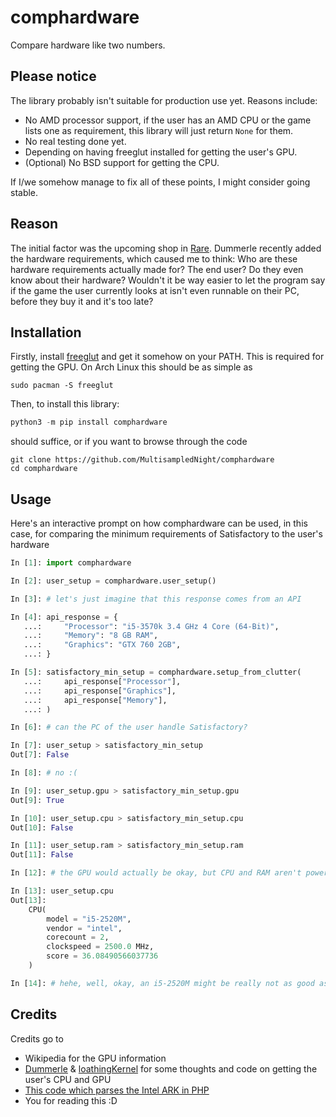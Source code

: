 # comphardware

Compare hardware like two numbers.

## Please notice

The library probably isn't suitable for production use yet. Reasons include:

- No AMD processor support, if the user has an AMD CPU or the game lists one as
  requirement, this library will just return `None` for them.
- No real testing done yet.
- Depending on having freeglut installed for getting the user's GPU.
- (Optional) No BSD support for getting the CPU.

If I/we somehow manage to fix all of these points, I might consider going
stable. 

## Reason

The initial factor was the upcoming shop in
[Rare](https://github.com/Dummerle/Rare). Dummerle recently added the hardware
requirements, which caused me to think: Who are these hardware requirements
actually made for? The end user? Do they even know about their hardware?
Wouldn't it be way easier to let the program say if the game the user currently
looks at isn't even runnable on their PC, before they buy it and it's too late?

## Installation

Firstly, install [freeglut](http://freeglut.sourceforge.net/index.php#download)
and get it somehow on your PATH. This is required for getting the GPU. On Arch
Linux this should be as simple as

```
sudo pacman -S freeglut
```

Then, to install this library:

```python
python3 -m pip install comphardware
```
should suffice, or if you want to browse through the code
```
git clone https://github.com/MultisampledNight/comphardware
cd comphardware
```

## Usage

Here's an interactive prompt on how comphardware can be used, in this case, for
comparing the minimum requirements of Satisfactory to the user's hardware
```python
In [1]: import comphardware

In [2]: user_setup = comphardware.user_setup()

In [3]: # let's just imagine that this response comes from an API

In [4]: api_response = {
   ...:     "Processor": "i5-3570k 3.4 GHz 4 Core (64-Bit)",
   ...:     "Memory": "8 GB RAM",
   ...:     "Graphics": "GTX 760 2GB",
   ...: }

In [5]: satisfactory_min_setup = comphardware.setup_from_clutter(
   ...:     api_response["Processor"],
   ...:     api_response["Graphics"],
   ...:     api_response["Memory"],
   ...: )

In [6]: # can the PC of the user handle Satisfactory?

In [7]: user_setup > satisfactory_min_setup
Out[7]: False

In [8]: # no :(

In [9]: user_setup.gpu > satisfactory_min_setup.gpu
Out[9]: True

In [10]: user_setup.cpu > satisfactory_min_setup.cpu
Out[10]: False

In [11]: user_setup.ram > satisfactory_min_setup.ram
Out[11]: False

In [12]: # the GPU would actually be okay, but CPU and RAM aren't powerful enough

In [13]: user_setup.cpu
Out[13]:
	CPU(
		model = "i5-2520M",
		vendor = "intel",
		corecount = 2,
		clockspeed = 2500.0 MHz,
		score = 36.08490566037736
	)

In [14]: # hehe, well, okay, an i5-2520M might be really not as good as an i5-3570K
```

## Credits

Credits go to

- Wikipedia for the GPU information
- [Dummerle](https://github.com/Dummerle) &
  [loathingKernel](https://github.com/loathingKernel) for some thoughts and code
  on getting the user's CPU and GPU
- [This code which parses the Intel ARK in PHP](https://github.com/divinity76/intel-cpu-database)
- You for reading this :D
